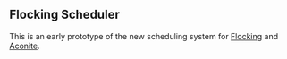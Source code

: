 Flocking Scheduler
------------------

This is an early prototype of the new scheduling system for [Flocking](https://github.com/colinbdclark/Flocking) and [Aconite](https://github.com/colinbdclark/aconite).
